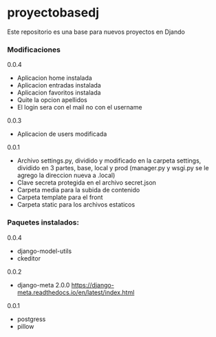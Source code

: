 # proyectobasedj

Este repositorio es una base para nuevos proyectos en Djando

### Modificaciones
0.0.4
- Aplicacion home instalada
- Aplicacion entradas instalada
- Aplicacion favoritos instalada
- Quite la opcion apellidos
- El login sera con el mail no con el username
  
0.0.3
- Aplicacion de users modificada

0.0.1
- Archivo settings.py, dividido y modificado en la carpeta settings, dividido en 3 partes, base, local y prod (manager.py y wsgi.py se le agrego la direccion nueva a .local)
- Clave secreta protegida en el archivo secret.json
- Carpeta media para la subida de contenido
- Carpeta template para el front
- Carpeta static para los archivos estaticos 

### Paquetes instalados:
0.0.4
- django-model-utils
- ckeditor

0.0.2
- django-meta 2.0.0 https://django-meta.readthedocs.io/en/latest/index.html
  
0.0.1
- postgress
- pillow